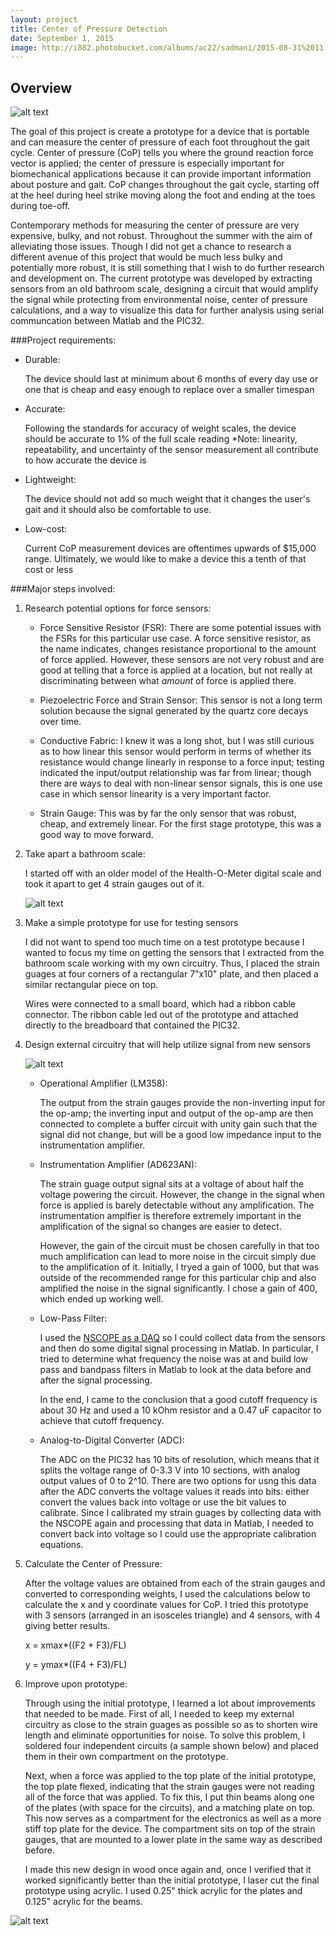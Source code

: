 ```yaml
---
layout: project
title: Center of Pressure Detection
date: September 1, 2015
image: http://i882.photobucket.com/albums/ac22/sadmani/2015-08-31%2011.13.55_zpsx6zwpogl.jpg
---
```


## Overview

![alt text](http://i882.photobucket.com/albums/ac22/sadmani/2015-08-31%2011.12.52_zpsuigfrudl.jpg "Final Prototype")


The goal of this project is create a prototype for a device that is portable and can measure the center of pressure of each foot throughout the gait cycle. Center of pressure (CoP) tells you where the ground reaction force vector is applied; the center of pressure is especially important for biomechanical applications because it can provide important information about posture and gait. CoP changes throughout the gait cycle, starting off at the heel during heel strike moving along the foot and ending at the toes during toe-off.

Contemporary methods for measuring the center of pressure are very expensive, bulky, and not robust. Throughout the summer with the aim of alleviating those issues. Though I did not get a chance to research a different avenue of this project that would be much less bulky and potentially more robust, it is still something that I wish to do further research and development on. The current prototype was developed by extracting sensors from an old bathroom scale, designing a circuit that would amplify the signal while protecting from environmental noise, center of pressure calculations, and a way to visualize this data for further analysis using serial communcation between Matlab and the PIC32.

###Project requirements:

* Durable:

	The device should last at minimum about 6 months of every day use or one that is cheap and easy enough to replace over a smaller timespan
* Accurate:

	Following the standards for accuracy of weight scales, the device should be accurate to 1% of the full scale reading
	*Note: linearity, repeatability, and uncertainty of the sensor measurement all contribute to how accurate the device is
* Lightweight:

	The device should not add so much weight that it changes the user's gait and it should also be comfortable to use.

* Low-cost:

	Current CoP measurement devices are oftentimes upwards of $15,000 range. Ultimately, we would like to make a device this a tenth of that cost or less 

###Major steps involved:

1. Research potential options for force sensors:

	* Force Sensitive Resistor (FSR):
		There are some potential issues with the FSRs for this particular use case. A force sensitive resistor, as the name indicates, changes resistance proportional to the amount of force applied. However, these sensors are not very robust and are good at telling that a force is applied at a location, but not really at discriminating between what *amount* of force is applied there.

	* Piezoelectric Force and Strain Sensor:
		This sensor is not a long term solution because the signal generated by the quartz core decays over time.

	* Conductive Fabric:
		I knew it was a long shot, but I was still curious as to how linear this sensor would perform in terms of whether its resistance would change linearly in response to a force input; testing indicated the input/output relationship was far from linear; though there are ways to deal with non-linear sensor signals, this is one use case in which sensor linearity is a very important factor.

	* Strain Gauge:
		This was by far the only sensor that was robust, cheap, and extremely linear. For the first stage prototype, this was a good way to move forward.


2. Take apart a bathroom scale:

	I started off with an older model of the Health-O-Meter digital scale and took it apart to get 4 strain gauges out of it.

	![alt text](http://i882.photobucket.com/albums/ac22/sadmani/homscale_zpsgidef5ww.jpeg "bathroom scale")

3. Make a simple prototype for use for testing sensors

	I did not want to spend too much time on a test prototype because I wanted to focus my time on getting the sensors that I extracted from the bathroom scale working with my own circuitry. Thus, I placed the strain guages at four corners of a rectangular 7"x10" plate, and then placed a similar rectangular piece on top.
 
	Wires were connected to a small board, which had a ribbon cable connector. The ribbon cable led out of the prototype and attached directly to the breadboard that contained the PIC32.


4. Design external circuitry that will help utilize signal from new sensors

	![alt text](http://i882.photobucket.com/albums/ac22/sadmani/2015-08-31%2011.13.23_zpsgemkwws0.jpg "circuits")

	* Operational Amplifier (LM358):

		The output from the strain gauges provide the non-inverting input for the op-amp; the inverting input and output of the op-amp are then connected to complete a buffer circuit with unity gain such that the signal did not change, but will be a good low impedance input to the instrumentation amplifier.

	* Instrumentation Amplifier (AD623AN):

		The strain guage output signal sits at a voltage of about half the voltage powering the circuit. However, the change in the signal when force is applied is barely detectable without any amplification. The instrumentation amplfier is therefore extremely important in the amplification of the signal so changes are easier to detect.

		However, the gain of the circuit must be chosen carefully in that too much amplification can lead to more noise in the circuit simply due to the amplification of it. Initially, I tryed a gain of 1000, but that was outside of the recommended range for this particular chip and also amplified the noise in the signal significantly. I chose a gain of 400, which ended up working well.

	* Low-Pass Filter:

		I used the [NSCOPE as a DAQ](http://hades.mech.northwestern.edu/index.php/NScope) so I could collect data from the sensors and then do some digital signal processing in Matlab. In particular, I tried to determine what frequency the noise was at and build low pass and bandpass filters in Matlab to look at the data before and after the signal processing.

		In the end, I came to the conclusion that a good cutoff frequency is about 30 Hz and used a 10 kOhm resistor and a 0.47 uF capacitor to achieve that cutoff frequency.


	* Analog-to-Digital Converter (ADC):

		The ADC on the PIC32 has 10 bits of resolution, which means that it splits the voltage range of 0-3.3 V into 10 sections, with analog output values of 0 to 2^10. There are two options for usng this data after the ADC converts the voltage values it reads into bits: either convert the values back into voltage or use the bit values to calibrate. Since I calibrated my strain guages by collecting data with the NSCOPE again and processing that data in Matlab, I needed to convert back into voltage so I could use the appropriate calibration equations.


5. Calculate the Center of Pressure:

	After the voltage values are obtained from each of the strain gauges and converted to corresponding weights, I used the calculations below to calculate the x and y coordinate values for CoP. I tried this prototype with 3 sensors (arranged in an isosceles triangle) and 4 sensors, with 4 giving better results.

	x = xmax*((F2 + F3)/FL)
	
	y = ymax*((F4 + F3)/FL)

6. Improve upon prototype:

	Through using the initial prototype, I learned a lot about improvements that needed to be made. First of all, I needed to keep my external circuitry as close to the strain guages as possible so as to shorten wire length and eliminate opportunities for noise. To solve this problem, I soldered four independent circuits (a sample shown below) and placed them in their own compartment on the prototype. 

	Next, when a force was applied to the top plate of the initial prototype, the top plate flexed, indicating that the strain gauges were not reading all of the force that was applied. To fix this, I put thin beams along one of the plates (with space for the circuits), and a matching plate on top. This now serves as a compartment for the electronics as well as a more stiff top plate for the device. The compartment sits on top of the strain gauges, that are mounted to a lower plate in the same way as described before.

	I made this new design in wood once again and, once I verified that it worked significantly better than the initial prototype, I laser cut the final prototype using acrylic. I used 0.25" thick acrylic for the plates and 0.125" acrylic for the beams.

![alt text](http://i882.photobucket.com/albums/ac22/sadmani/evolution_of_designs_zpshokeajiw.png "Final Prototype Evolution")
